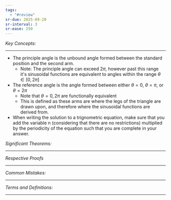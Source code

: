 ```yaml
---
tags:
  - "#review"
sr-due: 2025-09-20
sr-interval: 3
sr-ease: 250
---
```

*Key Concepts:*
___

- The principle angle is the unbound angle formed between the standard position and the second arm. 
	- Note: The principle angle can exceed $2\pi$, however past this range it's sinusoidal functions are equivalent to angles within the range $\theta \in [0, 2\pi]$
- The reference angle is the angle formed between either $\theta = 0$, $\theta = \pi$, or $\theta = 2\pi$
	- Note that $\theta = 0, 2\pi$ are functionally equivalent
	- This is defined as these arms are where the legs of the triangle are drawn upon, and therefore where the sinusoidal functions are derived from. 
- When writing the solution to a trignometric equation, make sure that you add the variable n (considering that there are no restrictions) multiplied by the periodicity of the equation such that you are complete in your answer. 

*Significant Theorems:*
___

*Respective Proofs*
___

*Common Mistakes:*
___

*Terms and Definitions:*
___

